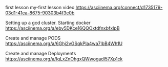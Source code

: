 first lesson 
my-first lesson video
https://asciinema.org/connect/d1735179-03d1-41ea-8675-90303b4f3e0b

Setting up a gcd cluster. Starting docker
https://asciinema.org/a/ebv5DKce16QQOxtdfnxbfxIpB

Create and manage PODS
https://asciinema.org/a/6Ghj2vGSqkPla4wa7IbB4Wh1U

Create and manage Deployments
https://asciinema.org/a/IqLxZnOhgxQWwogadl57Xp1ck